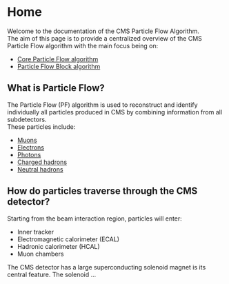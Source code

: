 # Home
Welcome to the documentation of the CMS Particle Flow Algorithm. <br> 
The aim of this page is to provide a centralized overview of the CMS Particle Flow algorithm with the main focus being on:

* [Core Particle Flow algorithm](page2.md)
* [Particle Flow Block algorithm](pfblock.md)

## What is Particle Flow?

The Particle Flow (PF) algorithm is used to reconstruct and identify individually all particles produced in CMS by combining information from all subdetectors.<br>
These particles include:<br>

* [Muons](page2.md#muons)
* [Electrons](page2.md#electrons)
* [Photons](page2.md#photons)
* [Charged hadrons](page2.md#charged-hadrons)
* [Neutral hadrons](page2.md#neutral-hadrons)

## How do particles traverse through the CMS detector?

Starting from the beam interaction region, particles will enter:

* Inner tracker
* Electromagnetic calorimeter (ECAL)
* Hadronic calorimeter (HCAL)
* Muon chambers

The CMS detector has a large superconducting solenoid magnet is its central feature. The solenoid ...